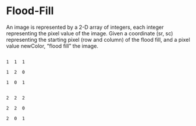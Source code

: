# Flood-Fill
An image is represented by a 2-D array of integers, each integer representing the pixel value of the image. Given a coordinate (sr, sc) representing the starting pixel (row and column) of the flood fill, and a pixel value newColor, “flood fill” the image.

                                                                                  1  1  1
                                                                                  1  2  0
                                                                                  1  0  1

                                                                                  2  2  2 
                                                                                  2  2  0
                                                                                  2  0  1
